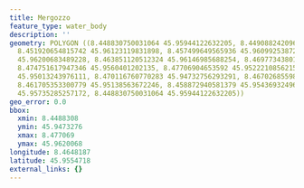 ```yaml
---
title: Mergozzo
feature_type: water_body
description: ''
geometry: POLYGON ((8.448830750031064 45.95944122632205, 8.449088242096432 45.96027655378376,
  8.451920654815742 45.96123119831898, 8.457499649565936 45.96099253872738, 8.460246231596821
  45.96200683489228, 8.463851120512324 45.96146985688254, 8.4697734380164 45.95944122632205,
  8.474751617947346 45.9560401202135, 8.47706904653592 45.95222108562159, 8.475438263455111
  45.95013243976111, 8.470116760770283 45.94732756293291, 8.467026855985516 45.94840178784986,
  8.461705353300779 45.95138563672246, 8.458872940581379 45.9543693249633, 8.453208115142758
  45.95735285257172, 8.448830750031064 45.95944122632205))
geo_error: 0.0
bbox:
  xmin: 8.4488308
  ymin: 45.9473276
  xmax: 8.477069
  ymax: 45.9620068
longitude: 8.4648187
latitude: 45.9554718
external_links: {}
---
```

